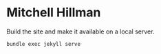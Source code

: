 # Mitchell Hillman

Build the site and make it available on a local server.
```
bundle exec jekyll serve
```

